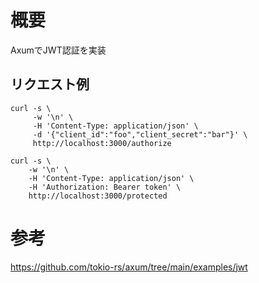 # 概要

AxumでJWT認証を実装

## リクエスト例

```
curl -s \
     -w '\n' \
     -H 'Content-Type: application/json' \
     -d '{"client_id":"foo","client_secret":"bar"}' \
     http://localhost:3000/authorize
```

```
curl -s \
    -w '\n' \
    -H 'Content-Type: application/json' \
    -H 'Authorization: Bearer token' \
    http://localhost:3000/protected
```

# 参考

https://github.com/tokio-rs/axum/tree/main/examples/jwt